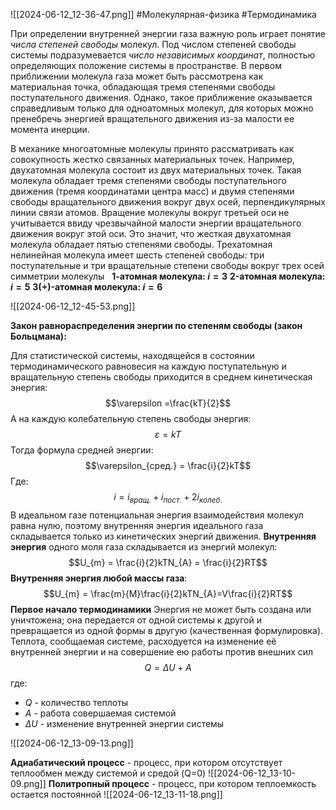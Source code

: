 ![[2024-06-12_12-36-47.png]]
#Молекулярная-физика #Термодинамика 

При определении внутренней энергии газа важную роль играет понятие *числа степеней свободы* молекул. Под числом степеней свободы системы подразумевается *число независимых координат*, полностью определяющих положение системы в пространстве. В первом приближении молекула газа может быть рассмотрена как материальная точка, обладающая тремя степенями свободы поступательного движения. Однако, такое приближение оказывается справедливым только для одноатомных молекул, для которых можно пренебречь энергией вращательного движения из-за малости ее момента инерции.

В механике многоатомные молекулы принято рассматривать как совокупность жестко связанных материальных точек. Например, двухатомная молекула состоит из двух материальных точек. Такая молекула обладает тремя степенями свободы поступательного движения (тремя координатами центра масс) и двумя степенями свободы вращательного движения вокруг двух осей, перпендикулярных линии связи атомов. Вращение молекулы вокруг третьей оси не учитывается ввиду чрезвычайной малости энергии вращательного движения вокруг этой оси. Это значит, что жесткая двухатомная молекула обладает пятью степенями свободы. Трехатомная нелинейная молекула имеет шесть степеней свободы: три поступательные и три вращательные степени свободы вокруг трех осей симметрии молекулы
 
**1-атомная молекула: $i = 3$**
**2-атомная молекула: $i = 5$**
**3(+)-атомная молекула: $i = 6$**

![[2024-06-12_12-45-53.png]]

**Закон равнораспределения энергии по степеням свободы (закон Больцмана):**

Для статистической системы, находящейся в состоянии термодинамического равновесия на каждую поступательную и вращательную степень свободы приходится в среднем кинетическая энергия: $$\varepsilon =\frac{kT}{2}$$ А на каждую колебательную степень свободы энергия:$$\varepsilon = kT$$
Тогда формула средней энергии:
$$\varepsilon_{сред.} = \frac{i}{2}kT$$Где:
$$i = i_{вращ.} + i_{пост.} + 2i_{колеб.}$$
В идеальном газе потенциальная энергия взаимодействия молекул равна нулю, поэтому внутренняя энергия идеального газа складывается только из кинетических энергий движения. **Внутренняя энергия** одного моля газа складывается из энергий молекул:
$$U_{m} = \frac{i}{2}kTN_{A} = \frac{i}{2}RT$$
**Внутренняя энергия любой массы газа**:
$$U_{m} = \frac{m}{M}\frac{i}{2}kTN_{A}=V\frac{i}{2}RT$$
**Первое начало термодинамики**
Энергия не может быть создана или уничтожена; она передается от одной системы к другой и превращается из одной формы в другую (качественная формулировка). Теплота, сообщаемая системе, расходуется на изменение её внутренней энергии и на совершение ею работы против внешних сил$$Q = \Delta{U} + A$$где: 
- $Q$ - количество теплоты
- $A$ - работа совершаемая системой
- $\Delta{U}$ - изменение внутренней энергии системы

![[2024-06-12_13-09-13.png]]

**Адиабатический процесс** - процесс, при котором отсутствует теплообмен между системой и средой (Q=0)
![[2024-06-12_13-10-09.png]]
**Политропный процесс** - процесс, при котором теплоемкость остается постоянной
![[2024-06-12_13-11-18.png]]

